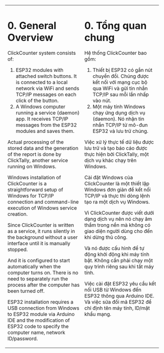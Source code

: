 <table>
<tr>
<td valign="top" width="50%" style="border: 0px">

# 0. General Overview

ClickCounter system consists of:

1. ESP32 modules with attached switch buttons. It is connected to a local network via WiFi and sends TCP/IP messages on each click of the button.
2. A Windows computer running a service (daemon) app. It receives TCP/IP messages from the ESP32 modules and saves them.

Actual processing of the stored data and the generation of the report is done by ClickTally, another service running on Windows.

Windows installation of ClickCounter is a straightforward setup of Windows for TCP/IP connection and command-line execution of Windows service creation.

Since ClickCounter is written as a service, it runs silently in the background without a user interface until it is manually stopped.

And it is configured to start automatically when the computer turns on.  There is no need to separately run the process after the computer has been turned off.

ESP32 installation requires a USB connection from Windows to ESP32 module via Arduino IDE and the modification of ESP32 code to specify the computer name, network ID/password.

</td>
<td valign="top" width="50%" style="border: 0px">

# 0. Tổng quan chung

Hệ thống ClickCounter bao gồm:

1. Thiết bị ESP32 có gắn nút chuyển đổi. Chúng được kết nối với mạng cục bộ qua WiFi và gửi tin nhắn TCP/IP sau mỗi lần nhấp vào nút.
2. Một máy tính Windows chạy ứng dụng dịch vụ (daemon). Nó nhận tin nhắn TCP/IP từ mô-đun ESP32 và lưu trữ chúng.

Việc xử lý thực tế dữ liệu được lưu trữ và tạo báo cáo được thực hiện bởi ClickTally, một dịch vụ khác chạy trên Windows.

Cài đặt Windows của ClickCounter là một thiết lập Windows đơn giản để kết nối TCP/IP và thực thi dòng lệnh tạo ra một dịch vụ Windows.

Vì ClickCounter được viết dưới dạng dịch vụ nên nó chạy âm thầm trong nền mà không có giao diện người dùng cho đến khi dừng thủ công.

Và nó được cấu hình để tự động khởi động khi máy tính bật. Không cần phải chạy một quy trình riêng sau khi tắt máy tính.

Việc cài đặt ESP32 yêu cầu kết nối USB từ Windows đến ESP32 thông qua Arduino IDE. Và việc sửa đổi mã ESP32 để chỉ định tên máy tính, ID/mật khẩu mạng.

</td>
</tr>
</table>
